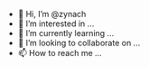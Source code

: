 - 👋 Hi, I’m @zynach
- 👀 I’m interested in ...
- 🌱 I’m currently learning ...
- 💞️ I’m looking to collaborate on ...
- 📫 How to reach me ...

<!---
zynach/zynach is a ✨ special ✨ repository because its `README.md` (this file) appears on your GitHub profile.
You can click the Preview link to take a look at your changes.
--->
